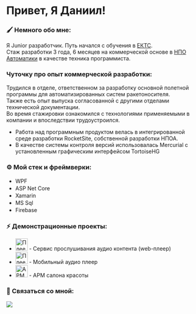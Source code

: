 # Привет, Я Даниил!

### 🖌️ Немного обо мне:
Я Junior разработчик. Путь начался с обучения в [ЕКТС](https://www.ects.ru).  
Стаж разработки 3 года, 6 месяцев на коммерческой основе в [НПО Автоматики](https://www.npoa.ru/) в качестве техника программиста.

###  Чуточку про опыт коммерческой разработки:
Трудился в отделе, ответственном за разработку основной полетной программы для автоматизированных систем ракетоносителя.  
Также есть опыт выпуска согласованной с другими отделами технической документации.  
Во время стажировки ознакомился с технологиями применяемыми в компании и впоследствии трудоустроился.
- Работа над программным продуктом велась в интегрированной среде разработки RocketSite, собственной разработки НПОА.
- В качестве системы контроля версий использовалась Mercurial с установленным графическим интерфейсом TortoiseHG

### ⚙️ Мой стек и фреймверки:
-  WPF  <img src="https://blogger.googleusercontent.com/img/b/R29vZ2xl/AVvXsEihTXrlDqM9PFfRBTfzhoq78nNZPkUQ-KMaxyhuThl61aNI9ZhcQbiW2OCKLo9HHnBsQz4QlLp7c3kBhrJU4sqDfu17gjEd2WBDREbNT2F6-YC7zBRazZzqysK9W68x1PcENtyvCtLZHVmUHYmv6RRCcEyaXeTtZ2xBx-2F78nBU_oW8arIkXUtReak9A/s200/wpf-xaml-curso-gratis-online.png" height="16"/>
-  ASP Net Core <img src="https://uploads-ssl.webflow.com/5eb90728dc345d1fe8bed774/62b93b442f00915f2a007514_image%206.png" height="16"/>
-  Xamarin  <img src="https://raw.githubusercontent.com/detain/svg-logos/780f25886640cef088af994181646db2f6b1a3f8/svg/xamarin.svg" height="16"/>
-  MS Sql <img src="https://www.svgrepo.com/show/303229/microsoft-sql-server-logo.svg" height="16"/>
-  Firebase <img src="https://www.vectorlogo.zone/logos/firebase/firebase-icon.svg" height="16"/>

### ⚡ Демонстрационные проекты:
<ul>
  <li>
    <a href="https://github.com/psCommune/kursovoi_4kurs"><img src="https://github.com/blackcater/blackcater/raw/main/images/Hi.gif" height="32" alt="Плеер"></a> - Сервис прослушивания аудио контента (web-плеер)
  </li>
  <li>
    <a href="https://github.com/psCommune/kursovoi_v2"><img src="https://github.com/blackcater/blackcater/raw/main/images/Hi.gif" height="32" alt="Плеер"></a> - Мобильный аудио плеер
  </li>
  <li>
    <a href="https://github.com/psCommune/VelvetEyebrows"><img src="https://github.com/blackcater/blackcater/raw/main/images/Hi.gif" height="32" alt="АРМ"></a> - АРМ салона красоты
  </li>
</ul>

### 💬 Связаться со мной:

<a href="https://t.me/KrevetOchka_more" target="_blank"><img src="https://img.shields.io/badge/Telegram-26A5E4?style=for-the-badge&logo=Telegram&logoColor=fff"/></a>



<!-- postman, figma, html, css -->
